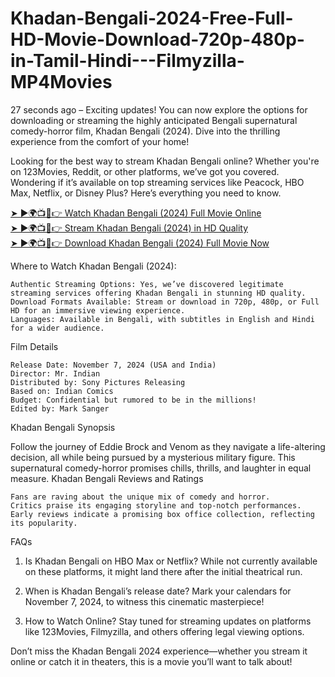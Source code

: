 # Khadan-Bengali-2024-Free-Full-HD-Movie-Download-720p-480p-in-Tamil-Hindi---Filmyzilla-MP4Movies
27 seconds ago – Exciting updates! You can now explore the options for downloading or streaming the highly anticipated Bengali supernatural comedy-horror film, Khadan Bengali (2024). Dive into the thrilling experience from the comfort of your home!

Looking for the best way to stream Khadan Bengali online? Whether you're on 123Movies, Reddit, or other platforms, we’ve got you covered. Wondering if it’s available on top streaming services like Peacock, HBO Max, Netflix, or Disney Plus? Here’s everything you need to know.

[➤ ►🌍📺📱👉 Watch Khadan Bengali (2024) Full Movie Online](https://terabox.com/s/19cGOJq5BTFdqTAFArT8grw)  
[➤ ►🌍📺📱👉 Stream Khadan Bengali (2024) in HD Quality](https://terabox.com/s/19cGOJq5BTFdqTAFArT8grw)  
[➤ ►🌍📺📱👉 Download Khadan Bengali (2024) Full Movie Now](https://terabox.com/s/19cGOJq5BTFdqTAFArT8grw) 

Where to Watch Khadan Bengali (2024):

    Authentic Streaming Options: Yes, we’ve discovered legitimate streaming services offering Khadan Bengali in stunning HD quality.
    Download Formats Available: Stream or download in 720p, 480p, or Full HD for an immersive viewing experience.
    Languages: Available in Bengali, with subtitles in English and Hindi for a wider audience.

Film Details

    Release Date: November 7, 2024 (USA and India)
    Director: Mr. Indian
    Distributed by: Sony Pictures Releasing
    Based on: Indian Comics
    Budget: Confidential but rumored to be in the millions!
    Edited by: Mark Sanger

Khadan Bengali Synopsis

Follow the journey of Eddie Brock and Venom as they navigate a life-altering decision, all while being pursued by a mysterious military figure. This supernatural comedy-horror promises chills, thrills, and laughter in equal measure.
Khadan Bengali Reviews and Ratings

    Fans are raving about the unique mix of comedy and horror.
    Critics praise its engaging storyline and top-notch performances.
    Early reviews indicate a promising box office collection, reflecting its popularity.

FAQs

1. Is Khadan Bengali on HBO Max or Netflix?
While not currently available on these platforms, it might land there after the initial theatrical run.

2. When is Khadan Bengali’s release date?
Mark your calendars for November 7, 2024, to witness this cinematic masterpiece!

3. How to Watch Online?
Stay tuned for streaming updates on platforms like 123Movies, Filmyzilla, and others offering legal viewing options.

Don’t miss the Khadan Bengali 2024 experience—whether you stream it online or catch it in theaters, this is a movie you’ll want to talk about!

